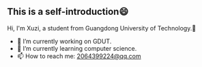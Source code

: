 ## This is a self-introduction😄 
  Hi, I'm Xuzi, a student from Guangdong University of Technology.👋

- 🔭 I’m currently working on GDUT.
- 🌱 I’m currently learning computer science.
- 📫 How to reach me: 2064399224@qq.com
